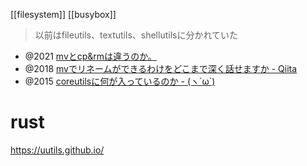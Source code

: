 [[filesystem]]
[[busybox]]

> 以前はfileutils、textutils、shellutilsに分かれていた

- @2021 [mvとcp&rmは違うのか。](https://zenn.dev/soshimiyamoto/articles/83f2eea5562751)
- @2018 [mvでリネームができるわけをどこまで深く話せますか - Qiita](https://qiita.com/junjis0203/items/9e8f642b04d9754f1139)
- @2015 [coreutilsに何が入っているのか - (ヽ´ω`)](https://hiroyukim.hatenablog.jp/entry/2015/03/22/000551)

# rust

https://uutils.github.io/
